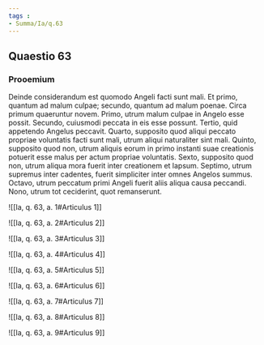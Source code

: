 ```yaml
---
tags : 
- Summa/Ia/q.63
---
```


## Quaestio 63

### Prooemium

Deinde considerandum est quomodo Angeli facti sunt mali. Et primo, quantum ad malum culpae; secundo, quantum ad malum poenae. Circa primum quaeruntur novem. Primo, utrum malum culpae in Angelo esse possit. Secundo, cuiusmodi peccata in eis esse possunt. Tertio, quid appetendo Angelus peccavit. Quarto, supposito quod aliqui peccato propriae voluntatis facti sunt mali, utrum aliqui naturaliter sint mali. Quinto, supposito quod non, utrum aliquis eorum in primo instanti suae creationis potuerit esse malus per actum propriae voluntatis. Sexto, supposito quod non, utrum aliqua mora fuerit inter creationem et lapsum. Septimo, utrum supremus inter cadentes, fuerit simpliciter inter omnes Angelos summus. Octavo, utrum peccatum primi Angeli fuerit aliis aliqua causa peccandi. Nono, utrum tot ceciderint, quot remanserunt.

![[Ia, q. 63, a. 1#Articulus 1]]

![[Ia, q. 63, a. 2#Articulus 2]]

![[Ia, q. 63, a. 3#Articulus 3]]

![[Ia, q. 63, a. 4#Articulus 4]]

![[Ia, q. 63, a. 5#Articulus 5]]

![[Ia, q. 63, a. 6#Articulus 6]]

![[Ia, q. 63, a. 7#Articulus 7]]

![[Ia, q. 63, a. 8#Articulus 8]]

![[Ia, q. 63, a. 9#Articulus 9]]

